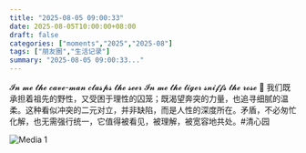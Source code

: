 ```yaml
---
title: "2025-08-05 09:00:33"
date: 2025-08-05T10:00:00+08:00
draft: false
categories: ["moments","2025","2025-08"]
tags: ["朋友圈","生活记录"]
summary: "2025-08-05 09:00:33..."
---
```


𝓘𝓷 𝓶𝓮 𝓽𝓱𝓮 𝓬𝓪𝓿𝓮-𝓶𝓪𝓷 𝓬𝓵𝓪𝓼𝓹𝓼 𝓽𝓱𝓮 𝓼𝓮𝓮𝓻
𝓘𝓷 𝓶𝓮 𝓽𝓱𝓮 𝓽𝓲𝓰𝓮𝓻 𝓼𝓷𝓲𝓯𝓯𝓼 𝓽𝓱𝓮 𝓻𝓸𝓼𝓮
​
​🌹
​
​我们既承担着祖先的野性，又受困于理性的囚笼；既渴望奔突的力量，也追寻细腻的温柔。这种看似冲突的二元对立，并非缺陷，而是人性的深度所在。矛盾，不必匆忙化解，也无需强行统一，它值得被看见，被理解，被宽容地共处。
​
​#清心园

![Media 1](/Moments/photos/2025-08-05/202508050900330.jpg)

